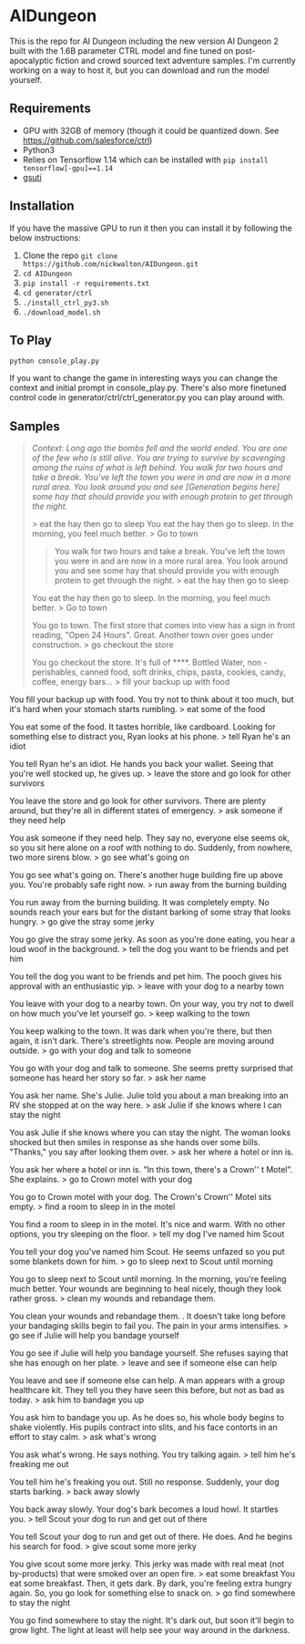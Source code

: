# AIDungeon

This is the repo for AI Dungeon including the new version AI Dungeon 2 built with the 1.6B parameter CTRL model and fine tuned on post-apocalyptic fiction and crowd sourced text adventure samples. I'm currently working on a way to host it, but you can download and run the model yourself.

## Requirements
- GPU with 32GB of memory (though it could be quantized down. See https://github.com/salesforce/ctrl)
- Python3
- Relies on Tensorflow 1.14 which can be installed with `pip install tensorflow[-gpu]==1.14`
- [gsuti](https://cloud.google.com/storage/docs/gsutil_install)

## Installation
If you have the massive GPU to run it then you can install it by following the below instructions:
1. Clone the repo `git clone https://github.com/nickwalton/AIDungeon.git`
2. `cd AIDungeon`
3. `pip install -r requirements.txt`
4. `cd generator/ctrl`
5. `./install_ctrl_py3.sh`
6. `./download_model.sh`

## To Play
`python console_play.py`

If you want to change the game in interesting ways you can change the context and initial prompt in console_play.py. There's also more finetuned control code in generator/ctrl/ctrl_generator.py you can play around with. 

## Samples

> *Context: Long ago the bombs fell and the world ended. You are one of the few who is still alive. You are trying to survive by scavenging among the ruins of what is left behind. You walk for two hours and take a break. You've left the town you were in and are now in a more rural area. You look around you and see [Generation begins here] some hay that should provide you with enough protein to get through the night.*
>
> \> eat the hay then go to sleep
> You eat the hay then go to sleep. In the morning, you feel much better.
> \> Go to town
>
>> You walk for two hours and take a break. You've left the town you were in and are now in a more rural area. You look around you and see some hay that should provide you with enough protein to get through the night.
>\> eat the hay then go to sleep
> 
> You eat the hay then go to sleep. In the morning, you feel much better.
>\> Go to town
> 
> You go to town. The first store that comes into view has a sign in front reading, "Open 24 Hours". Great. Another town over goes under construction.
>\> go checkout the store
> 
>You go checkout the store. It's full of \*\*\*\*. Bottled Water, non - perishables, canned food, soft drinks, chips, pasta, cookies, candy, coffee, energy bars...
>\> fill your backup up with food
>
You fill your backup up with food. You try not to think about it too much, but it's hard when your stomach starts rumbling.
\> eat some of the food

 You eat some of the food. It tastes horrible, like cardboard. Looking for something else to distract you, Ryan looks at his phone.
\> tell Ryan he's an idiot

 You tell Ryan he's an idiot. He hands you back your wallet. Seeing that you're well stocked up, he gives up.
\> leave the store and go look for other survivors

 You leave the store and go look for other survivors. There are plenty around, but they're all in different states of emergency.
\> ask someone if they need help

 You ask someone if they need help. They say no, everyone else seems ok, so you sit here alone on a roof with nothing to do. Suddenly, from nowhere, two more sirens blow.
\> go see what's going on

 You go see what's going on. There's another huge building fire up above you. You're probably safe right now.
\> run away from the burning building

 You run away from the burning building. It was completely empty. No sounds reach your ears but for the distant barking of some stray that looks hungry.
\> go give the stray some jerky

 You go give the stray some jerky. As soon as you're done eating, you hear a loud woof in the background.
\> tell the dog you want to be friends and pet him

 You tell the dog you want to be friends and pet him. The pooch gives his approval with an enthusiastic yip.
\> leave with your dog to a nearby town

 You leave with your dog to a nearby town. On your way, you try not to dwell on how much you've let yourself go.
\> keep walking to the town

 You keep walking to the town. It was dark when you're there, but then again, it isn't dark. There's streetlights now. People are moving around outside.
\> go with your dog and talk to someone

 You go with your dog and talk to someone. She seems pretty surprised that someone has heard her story so far.
\> ask her name

 You ask her name. She's Julie. Julie told you about a man breaking into an RV she stopped at on the way here.
\> ask Julie if she knows where I can stay the night

 You ask Julie if she knows where you can stay the night. The woman looks shocked but then smiles in response as she hands over some bills. "Thanks," you say after looking them over.
\> ask her where a hotel or inn is.

 You ask her where a hotel or inn is. "In this town, there's a Crown'' t Motel". She explains. 
\> go to Crown motel with your dog

 You go to Crown motel with your dog. The Crown's Crown'' Motel sits empty.
\> find a room to sleep in in the motel

 You find a room to sleep in in the motel. It's nice and warm. With no other options, you try sleeping on the floor.
\> tell my dog I've named him Scout 

 You tell your dog you've named him Scout. He seems unfazed so you put some blankets down for him.
\> go to sleep next to Scout until morning

 You go to sleep next to Scout until morning. In the morning, you're feeling much better. Your wounds are beginning to heal nicely, though they look rather gross.
\> clean my wounds and rebandage them. 

 You clean your wounds and rebandage them. . It doesn't take long before your bandaging skills begin to fail you. The pain in your arms intensifies.
\> go see if Julie will help you bandage yourself

 You go see if Julie will help you bandage yourself. She refuses saying that she has enough on her plate.
\> leave and see if someone else can help

 You leave and see if someone else can help. A man appears with a group healthcare kit. They tell you they have seen this before, but not as bad as today.
\> ask him to bandage you up

 You ask him to bandage you up. As he does so, his whole body begins to shake violently. His pupils contract into slits, and his face contorts in an effort to stay calm.
\> ask what's wrong

 You ask what's wrong. He says nothing. You try talking again. 
\> tell him he's freaking me out

 You tell him he's freaking you out. Still no response. Suddenly, your dog starts barking.
\> back away slowly

 You back away slowly. Your dog's bark becomes a loud howl. It startles you.
\> tell Scout your dog to run and get out of there

 You tell Scout your dog to run and get out of there. He does. And he begins his search for food.
\> give scout some more jerky

 You give scout some more jerky. This jerky was made with real meat (not by-products) that were smoked over an open fire.
\> eat some breakfast
 You eat some breakfast. Then, it gets dark. By dark, you're feeling extra hungry again. So, you go look for something else to snack on.
\> go find somewhere to stay the night

 You go find somewhere to stay the night. It's dark out, but soon it'll begin to grow light. The light at least will help see your way around in the darkness.

